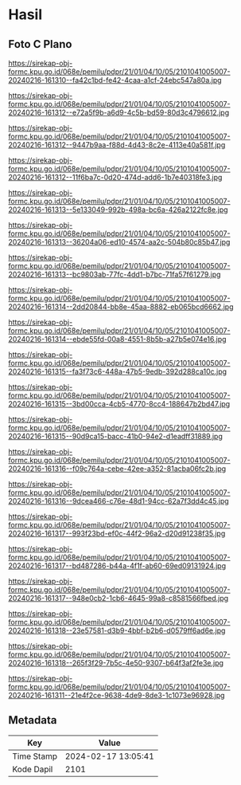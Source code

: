 # Hasil

## Foto C Plano

https://sirekap-obj-formc.kpu.go.id/068e/pemilu/pdpr/21/01/04/10/05/2101041005007-20240216-161310--fa42c1bd-fe42-4caa-a1cf-24ebc547a80a.jpg

https://sirekap-obj-formc.kpu.go.id/068e/pemilu/pdpr/21/01/04/10/05/2101041005007-20240216-161312--e72a5f9b-a6d9-4c5b-bd59-80d3c4796612.jpg

https://sirekap-obj-formc.kpu.go.id/068e/pemilu/pdpr/21/01/04/10/05/2101041005007-20240216-161312--9447b9aa-f88d-4d43-8c2e-4113e40a581f.jpg

https://sirekap-obj-formc.kpu.go.id/068e/pemilu/pdpr/21/01/04/10/05/2101041005007-20240216-161312--11f6ba7c-0d20-474d-add6-1b7e40318fe3.jpg

https://sirekap-obj-formc.kpu.go.id/068e/pemilu/pdpr/21/01/04/10/05/2101041005007-20240216-161313--5e133049-992b-498a-bc6a-426a2122fc8e.jpg

https://sirekap-obj-formc.kpu.go.id/068e/pemilu/pdpr/21/01/04/10/05/2101041005007-20240216-161313--36204a06-ed10-4574-aa2c-504b80c85b47.jpg

https://sirekap-obj-formc.kpu.go.id/068e/pemilu/pdpr/21/01/04/10/05/2101041005007-20240216-161313--bc9803ab-77fc-4dd1-b7bc-71fa57f61279.jpg

https://sirekap-obj-formc.kpu.go.id/068e/pemilu/pdpr/21/01/04/10/05/2101041005007-20240216-161314--2dd20844-bb8e-45aa-8882-eb065bcd6662.jpg

https://sirekap-obj-formc.kpu.go.id/068e/pemilu/pdpr/21/01/04/10/05/2101041005007-20240216-161314--ebde55fd-00a8-4551-8b5b-a27b5e074e16.jpg

https://sirekap-obj-formc.kpu.go.id/068e/pemilu/pdpr/21/01/04/10/05/2101041005007-20240216-161315--fa3f73c6-448a-47b5-9edb-392d288ca10c.jpg

https://sirekap-obj-formc.kpu.go.id/068e/pemilu/pdpr/21/01/04/10/05/2101041005007-20240216-161315--3bd00cca-4cb5-4770-8cc4-188647b2bd47.jpg

https://sirekap-obj-formc.kpu.go.id/068e/pemilu/pdpr/21/01/04/10/05/2101041005007-20240216-161315--90d9ca15-bacc-41b0-94e2-d1eadff31889.jpg

https://sirekap-obj-formc.kpu.go.id/068e/pemilu/pdpr/21/01/04/10/05/2101041005007-20240216-161316--f09c764a-cebe-42ee-a352-81acba06fc2b.jpg

https://sirekap-obj-formc.kpu.go.id/068e/pemilu/pdpr/21/01/04/10/05/2101041005007-20240216-161316--9dcea466-c76e-48d1-94cc-62a7f3dd4c45.jpg

https://sirekap-obj-formc.kpu.go.id/068e/pemilu/pdpr/21/01/04/10/05/2101041005007-20240216-161317--993f23bd-ef0c-44f2-96a2-d20d91238f35.jpg

https://sirekap-obj-formc.kpu.go.id/068e/pemilu/pdpr/21/01/04/10/05/2101041005007-20240216-161317--bd487286-b44a-4f1f-ab60-69ed09131924.jpg

https://sirekap-obj-formc.kpu.go.id/068e/pemilu/pdpr/21/01/04/10/05/2101041005007-20240216-161317--948e0cb2-1cb6-4645-99a8-c8581566fbed.jpg

https://sirekap-obj-formc.kpu.go.id/068e/pemilu/pdpr/21/01/04/10/05/2101041005007-20240216-161318--23e57581-d3b9-4bbf-b2b6-d0579ff6ad6e.jpg

https://sirekap-obj-formc.kpu.go.id/068e/pemilu/pdpr/21/01/04/10/05/2101041005007-20240216-161318--265f3f29-7b5c-4e50-9307-b64f3af2fe3e.jpg

https://sirekap-obj-formc.kpu.go.id/068e/pemilu/pdpr/21/01/04/10/05/2101041005007-20240216-161311--21e4f2ce-9638-4de9-8de3-1c1073e96928.jpg


## Metadata

| Key        | Value               |
| ---------- | ------------------- |
| Time Stamp | 2024-02-17 13:05:41 |
| Kode Dapil | 2101                |



